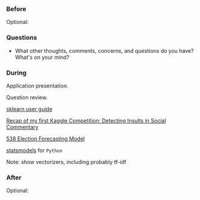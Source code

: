 ### Before

Optional:


### Questions

 * What other thoughts, comments, concerns, and questions do you have? What's on your mind?


### During

Application presentation.

Question review.

[sklearn user guide](http://scikit-learn.org/stable/user_guide.html)

[Recap of my first Kaggle Competition: Detecting Insults in Social Commentary](http://peekaboo-vision.blogspot.com/2012/09/recap-of-my-first-kaggle-competition.html)

[538 Election Forecasting Model](https://github.com/jseabold/538model)

[statsmodels](http://statsmodels.sourceforge.net/) for `Python`

Note: show vectorizers, including probably tf-idf


### After

Optional:
